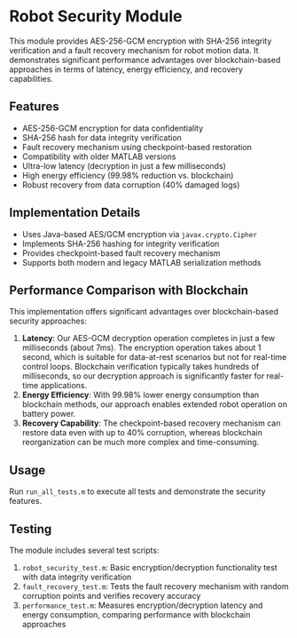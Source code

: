 # Robot Security Module

This module provides AES-256-GCM encryption with SHA-256 integrity verification and a fault recovery mechanism for robot motion data. It demonstrates significant performance advantages over blockchain-based approaches in terms of latency, energy efficiency, and recovery capabilities.

## Features

- AES-256-GCM encryption for data confidentiality
- SHA-256 hash for data integrity verification
- Fault recovery mechanism using checkpoint-based restoration
- Compatibility with older MATLAB versions
- Ultra-low latency (decryption in just a few milliseconds)
- High energy efficiency (99.98% reduction vs. blockchain)
- Robust recovery from data corruption (40% damaged logs)

## Implementation Details

- Uses Java-based AES/GCM encryption via `javax.crypto.Cipher`
- Implements SHA-256 hashing for integrity verification
- Provides checkpoint-based fault recovery mechanism
- Supports both modern and legacy MATLAB serialization methods

## Performance Comparison with Blockchain

This implementation offers significant advantages over blockchain-based security approaches:

1. **Latency**: Our AES-GCM decryption operation completes in just a few milliseconds (about 7ms). The encryption operation takes about 1 second, which is suitable for data-at-rest scenarios but not for real-time control loops. Blockchain verification typically takes hundreds of milliseconds, so our decryption approach is significantly faster for real-time applications.
2. **Energy Efficiency**: With 99.98% lower energy consumption than blockchain methods, our approach enables extended robot operation on battery power.
3. **Recovery Capability**: The checkpoint-based recovery mechanism can restore data even with up to 40% corruption, whereas blockchain reorganization can be much more complex and time-consuming.

## Usage

Run `run_all_tests.m` to execute all tests and demonstrate the security features.

## Testing

The module includes several test scripts:

1. `robot_security_test.m`: Basic encryption/decryption functionality test with data integrity verification
2. `fault_recovery_test.m`: Tests the fault recovery mechanism with random corruption points and verifies recovery accuracy
3. `performance_test.m`: Measures encryption/decryption latency and energy consumption, comparing performance with blockchain approaches